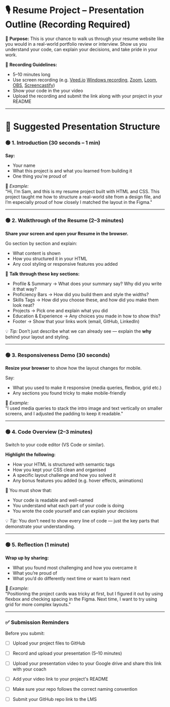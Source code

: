 # 🎙️ Resume Project – Presentation Outline (Recording Required)

🎯 **Purpose:** This is your chance to walk us through your resume website like you would in a real-world portfolio review or interview. Show us you understand your code, can explain your decisions, and take pride in your work.

🎥 **Recording Guidelines:**
- 5–10 minutes long  
- Use screen recording (e.g. [Veed.io](https://www.veed.io/) [Windows recording](https://www.microsoft.com/en-us/windows/learning-center/how-to-record-screen-windows-11), [Zoom](https://www.zoom.com/), [Loom](https://www.loom.com/), [OBS](https://obsproject.com/), [Screencastify](https://www.screencastify.com/))  
- Show your code in the your video  
- Upload the recording and submit the link along with your project in your README

---

# 🧠 Suggested Presentation Structure


### 🟢 1. **Introduction (30 seconds – 1 min)**
**Say:**
- Your name
- What this project is and what you learned from building it
- One thing you're proud of

💬 *Example:*  
"Hi, I’m Sam, and this is my resume project built with HTML and CSS. This project taught me how to structure a real-world site from a design file, and I’m especially proud of how closely I matched the layout in the Figma."

---

### 🟢 2. **Walkthrough of the Resume (2–3 minutes)**
**Share your screen and open your Resume in the browser.**

Go section by section and explain:
- What content is shown  
- How you structured it in your HTML  
- Any cool styling or responsive features you added  

🎯 **Talk through these key sections:**
- Profile & Summary → What does your summary say? Why did you write it that way?  
- Proficiency Bars → How did you build them and style the widths?  
- Skills Tags → How did you choose these, and how did you make them look neat?  
- Projects → Pick one and explain what you did  
- Education & Experience → Any choices you made in how to show this?  
- Footer → Show that your links work (email, GitHub, LinkedIn)

💡 *Tip:* Don’t just describe what we can already see — explain the **why** behind your layout and styling.

---

### 🟢 3. **Responsiveness Demo (30 seconds)**
**Resize your browser** to show how the layout changes for mobile.

Say:
- What you used to make it responsive (media queries, flexbox, grid etc.)
- Any sections you found tricky to make mobile-friendly

💬 *Example:*  
"I used media queries to stack the intro image and text vertically on smaller screens, and I adjusted the padding to keep it readable."

---

### 🟢 4. **Code Overview (2–3 minutes)**
Switch to your code editor (VS Code or similar).

**Highlight the following:**
- How your HTML is structured with semantic tags  
- How you kept your CSS clean and organised  
- A specific layout challenge and how you solved it  
- Any bonus features you added (e.g. hover effects, animations)

🎯 You must show that:
- Your code is readable and well-named  
- You understand what each part of your code is doing  
- You wrote the code yourself and can explain your decisions

💡 *Tip:* You don’t need to show every line of code — just the key parts that demonstrate your understanding.

---

### 🟢 5. **Reflection (1 minute)**
**Wrap up by sharing:**
- What you found most challenging and how you overcame it  
- What you’re proud of  
- What you’d do differently next time or want to learn next

💬 *Example:*  
"Positioning the project cards was tricky at first, but I figured it out by using flexbox and checking spacing in the Figma. Next time, I want to try using grid for more complex layouts."

---

### ✅ Submission Reminders
Before you submit:
- [ ] Upload your project files to GitHub  
- [ ] Record and upload your presentation (5–10 minutes)  
- [ ] Upload your presentation video to your Google drive and share this link with your coach 
- [ ] Add your video link to your project's README
- [ ] Make sure your repo follows the correct naming convention 
- [ ] Submit your GitHub repo link to the LMS

